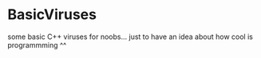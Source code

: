 BasicViruses
============

some basic C++ viruses for noobs... just to have an idea about how cool is programmming ^^

